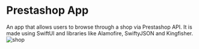 # Prestashop App
An app that allows users to browse through a shop via Prestashop API. It is made using SwiftUI and libraries like Alamofire, SwiftyJSON and Kingfisher.
![shop](https://github.com/cyvn7/Prestashop-App/assets/42326412/b8be865f-6870-40a6-a486-210d84e0ef70)
